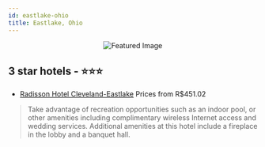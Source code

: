 ```yaml
---
id: eastlake-ohio
title: Eastlake, Ohio
---
```


<center><img src="https://i.travelapi.com/hotels/1000000/10000/7300/7210/a121adb2_z.jpg" alt="Featured Image" /></center>


##  3 star hotels - ⭐️⭐️⭐️

-    [Radisson Hotel Cleveland-Eastlake](https://www.hurb.com/br/hotels/eastlake/radisson-hotel-cleveland-eastlake-JNP-JP847737?cmp=18055) Prices from R$451.02
   > Take advantage of recreation opportunities such as an indoor pool, or other amenities including complimentary wireless Internet access and wedding services. Additional amenities at this hotel include a fireplace in the lobby and a banquet hall.
